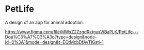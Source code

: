 # PetLife
A design of an app for animal adoption.

https://www.figma.com/file/MWsZ2ZzgdRktgusViBaPLK/PetLife---Doa%C3%A7%C3%A3o?type=design&node-id=0%3A1&mode=design&t=EQtMcbDfAvTIGstj-1
